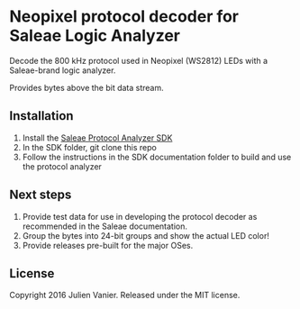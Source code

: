 # Neopixel protocol decoder for Saleae Logic Analyzer

Decode the 800 kHz protocol used in Neopixel (WS2812) LEDs with a Saleae-brand logic analyzer.

Provides bytes above the bit data stream.

## Installation

1. Install the [Saleae Protocol Analyzer SDK](http://support.saleae.com/hc/en-us/articles/208667926-Protocol-Analyzer-SDK)
2. In the SDK folder, git clone this repo
3. Follow the instructions in the SDK documentation folder to build and
   use the protocol analyzer

## Next steps

1. Provide test data for use in developing the protocol decoder as recommended in the Saleae documentation.
2. Group the bytes into 24-bit groups and show the actual LED color!
3. Provide releases pre-built for the major OSes.

## License

Copyright 2016 Julien Vanier. Released under the MIT license.
